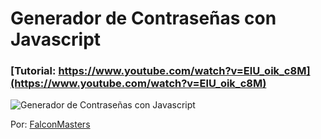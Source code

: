 # Generador de Contraseñas con Javascript
### [Tutorial: https://www.youtube.com/watch?v=ElU_oik_c8M](https://www.youtube.com/watch?v=ElU_oik_c8M)

![Generador de Contraseñas con Javascript](https://raw.githubusercontent.com/falconmasters/Generador_Passwords/master/img/thumb.jpg)

Por: [FalconMasters](http://www.falconmasters.com)